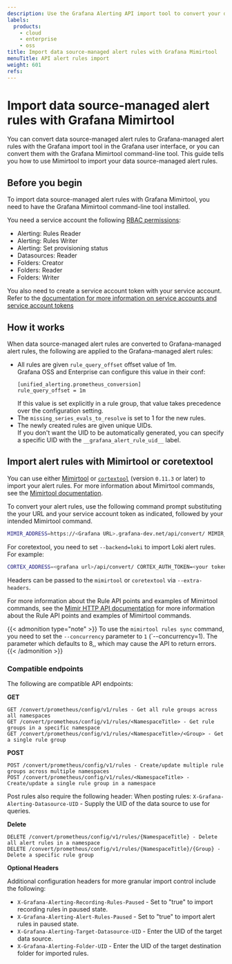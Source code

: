 ```yaml
---
description: Use the Grafana Alerting API import tool to convert your datasource managed alert rules into Grafana managed alert rules
labels:
  products:
    - cloud
    - enterprise
    - oss
title: Import data source-managed alert rules with Grafana Mimirtool
menuTitle: API alert rules import
weight: 601
refs:
---
```


# Import data source-managed alert rules with Grafana Mimirtool

You can convert data source-managed alert rules to Grafana-managed alert rules with the Grafana import tool in the Grafana user interface, or you can convert them with the Grafana Mimirtool command-line tool. This guide tells you how to use Mimirtool to import your data source-managed alert rules.

## Before you begin

To import data source-managed alert rules with Grafana Mimirtool, you need to have the Grafana Mimirtool command-line tool installed.

You need a service account the following [RBAC permissions](/docs/grafana/latest/administration/roles-and-permissions/access-control/):

- Alerting: Rules Reader
- Alerting: Rules Writer
- Alerting: Set provisioning status
- Datasources: Reader
- Folders: Creator
- Folders: Reader
- Folders: Writer

You also need to create a service account token with your service account. Refer to the [documentation for more information on service accounts and service account tokens](/docs/grafana/latest/administration/service-accounts/)

## How it works

When data source-managed alert rules are converted to Grafana-managed alert rules, the following are applied to the Grafana-managed alert rules:

- All rules are given `rule_query_offset` offset value of 1m.  
  Grafana OSS and Enterprise can configure this value in their conf:
  ```
  [unified_alerting.prometheus_conversion]
  rule_query_offset = 1m
  ```
  If this value is set explicitly in a rule group, that value takes precedence over the configuration setting.
- The `missing_series_evals_to_resolve` is set to 1 for the new rules.
- The newly created rules are given unique UIDs.  
  If you don't want the UID to be automatically generated, you can specify a specific UID with the `__grafana_alert_rule_uid__` label.

## Import alert rules with Mimirtool or coretextool

You can use either [Mimirtool](/docs/mimir/latest/manage/tools/mimirtool/) or [`cortextool`](https://github.com/grafana/cortex-tools) (version `0.11.3` or later) to import your alert rules. For more information about Mimirtool commands, see the [Mimirtool documentation](/docs/mimir/latest/manage/tools/mimirtool/#rules). 

To convert your alert rules, use the following command prompt substituting the your URL and your service account token as indicated, followed by your intended Mimirtool command.

```bash
MIMIR_ADDRESS=https://<Grafana URL>.grafana-dev.net/api/convert/ MIMIR_AUTH_TOKEN=<your token ID> MIMIR_TENANT_ID=1
```

For coretextool, you need to set `--backend=loki` to import Loki alert rules. For example:

```bash
CORTEX_ADDRESS=<grafana url>/api/convert/ CORTEX_AUTH_TOKEN=<your token> CORTEX_TENANT_ID=1 cortextool rules --backend=loki list
```

Headers can be passed to the `mimirtool` or `coretextool` via `--extra-headers`.

For more information about the Rule API points and examples of Mimirtool commands, see the [Mimir HTTP API documentation](/docs/mimir/latest/references/http-api/#ruler-rules:~:text=config/v1/rules-,Get%20rule%20groups%20by%20namespace,DELETE%20%3Cprometheus%2Dhttp%2Dprefix%3E/config/v1/rules/%7Bnamespace%7D,-Delete%20tenant%20configuration) for more information about the Rule API points and examples of Mimirtool commands.

{{< admonition type="note" >}}
To use the `mimirtool rules sync` command, you need to set the `--concurrency` parameter to `1` (`--concurrency=1). The parameter which defaults to 8,, which may cause the API to return errors.
{{< /admonition >}}

### Compatible endpoints

The following are compatible API endpoints:

**GET**

```
GET /convert/prometheus/config/v1/rules - Get all rule groups across all namespaces
GET /convert/prometheus/config/v1/rules/<NamespaceTitle> - Get rule groups in a specific namespace
GET /convert/prometheus/config/v1/rules/<NamespaceTitle>/<Group> - Get a single rule group

```

**POST**

```
POST /convert/prometheus/config/v1/rules - Create/update multiple rule groups across multiple namespaces
POST /convert/prometheus/config/v1/rules/<NamespaceTitle> - Create/update a single rule group in a namespace
```

Post rules also require the following header:
When posting rules:
`X-Grafana-Alerting-Datasource-UID` - Supply the UID of the data source to use for queries.

**Delete**

```
DELETE /convert/prometheus/config/v1/rules/{NamespaceTitle} - Delete all alert rules in a namespace
DELETE /convert/prometheus/config/v1/rules/{NamespaceTitle}/{Group} - Delete a specific rule group
```

**Optional Headers**

Additional configuration headers for more granular import control include the following:

- `X-Grafana-Alerting-Recording-Rules-Paused` - Set to "true" to import recording rules in paused state.
- `X-Grafana-Alerting-Alert-Rules-Paused` - Set to "true" to import alert rules in paused state.
- `X-Grafana-Alerting-Target-Datasource-UID` - Enter the UID of the target data source.
- `X-Grafana-Alerting-Folder-UID` - Enter the UID of the target destination folder for imported rules.
